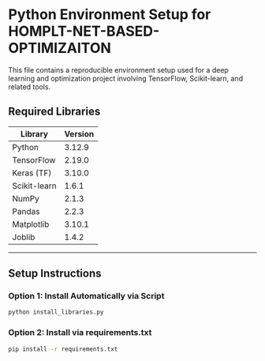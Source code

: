 # Python Environment Setup for HOMPLT-NET-BASED-OPTIMIZAITON

This file contains a reproducible environment setup used for a deep learning and optimization project involving TensorFlow, Scikit-learn, and related tools.

## Required Libraries

| Library       | Version   |
|---------------|-----------|
| Python        | 3.12.9    |
| TensorFlow    | 2.19.0    |
| Keras (TF)    | 3.10.0    |
| Scikit-learn  | 1.6.1     |
| NumPy         | 2.1.3     |
| Pandas        | 2.2.3     |
| Matplotlib    | 3.10.1    |
| Joblib        | 1.4.2     |

---

## Setup Instructions

### Option 1: Install Automatically via Script

```bash
python install_libraries.py
```
### Option 2: Install via requirements.txt

```bash
pip install -r requirements.txt